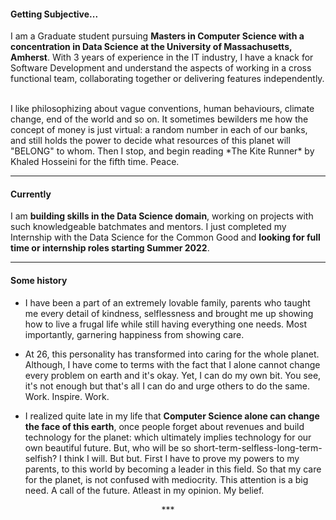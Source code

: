#### Getting Subjective...
I am a Graduate student pursuing **Masters in Computer Science with a concentration in Data Science at the University of Massachusetts, Amherst**. With 3 years of experience in the IT industry, I have a knack for Software Development and understand the aspects of working in a cross functional team, collaborating together or delivering features independently.

<br/>
I like philosophizing about vague conventions, human behaviours, climate change, end of the world and so on. It sometimes bewilders me how the concept of money is just virtual: a random number in each of our banks, and still holds the power to decide what resources of this planet will "BELONG" to whom. Then I stop, and begin reading *The Kite Runner* by Khaled Hosseini for the fifth time. Peace.
<br/><hr/>

#### Currently
I am **building skills in the Data Science domain**, working on projects with such knowledgeable batchmates and mentors. I just completed my Internship with the Data Science for the Common Good and **looking for full time or internship roles starting Summer 2022**.
<br/>
<hr/>

#### Some history

- I have been a part of an extremely lovable family, parents who taught me every detail of kindness, selflessness and brought me up showing how to live a frugal life while still having everything one needs. Most importantly, garnering happiness from showing care.

- At 26, this personality has transformed into caring for the whole planet. Although, I have come to terms with the fact that I alone cannot change every problem on earth and it's okay. Yet, I can do my own bit. You see, it's not enough but that's all I can do and urge others to do the same. Work. Inspire. Work.

- I realized quite late in my life that **Computer Science alone can change the face of this earth**, once people forget about revenues and build technology for the planet: which ultimately implies technology for our own beautiful future. But, who will be so short-term-selfless-long-term-selfish? I think I will. But but. First I have to prove my powers to my parents, to this world by becoming a leader in this field. So that my care for the planet, is not confused with mediocrity. This attention is a big need. A call of the future. Atleast in my opinion. My belief.

<div style="text-align: center">***</div>
